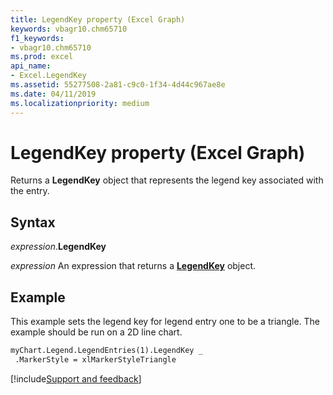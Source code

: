 ```yaml
---
title: LegendKey property (Excel Graph)
keywords: vbagr10.chm65710
f1_keywords:
- vbagr10.chm65710
ms.prod: excel
api_name:
- Excel.LegendKey
ms.assetid: 55277508-2a81-c9c0-1f34-4d44c967ae8e
ms.date: 04/11/2019
ms.localizationpriority: medium
---
```



# LegendKey property (Excel Graph)

Returns a **LegendKey** object that represents the legend key associated with the entry.

## Syntax

_expression_.**LegendKey**

_expression_ An expression that returns a **[LegendKey](Excel.LegendKey-graph-object.md)** object.


## Example

This example sets the legend key for legend entry one to be a triangle. The example should be run on a 2D line chart.


```vb
myChart.Legend.LegendEntries(1).LegendKey _ 
 .MarkerStyle = xlMarkerStyleTriangle
```

[!include[Support and feedback](~/includes/feedback-boilerplate.md)]